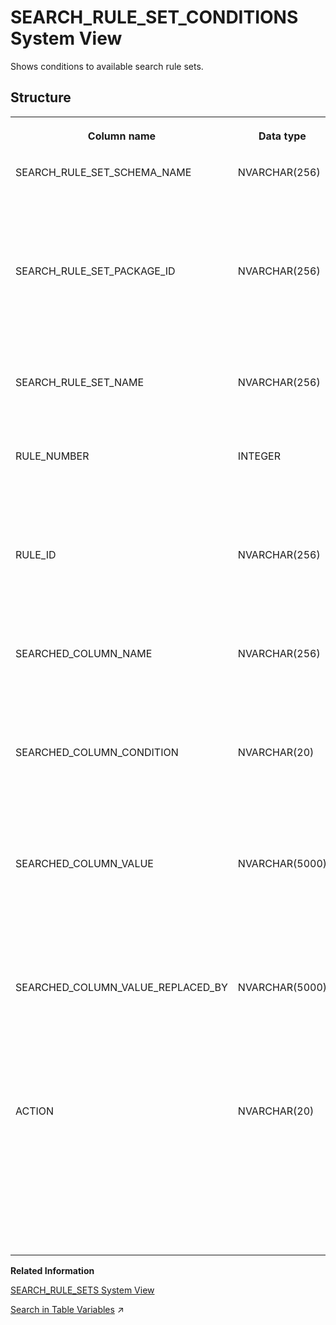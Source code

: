 <!-- loio20ce05a3751910149c86ae812bde572e -->

# SEARCH\_RULE\_SET\_CONDITIONS System View

Shows conditions to available search rule sets.



## Structure


<table>
<tr>
<th valign="top">

Column name



</th>
<th valign="top">

Data type



</th>
<th valign="top">

Description



</th>
</tr>
<tr>
<td valign="top">

SEARCH\_RULE\_SET\_SCHEMA\_NAME



</td>
<td valign="top">

NVARCHAR\(256\)



</td>
<td valign="top">

Displays the name of the runtime schema of the search rule set.



</td>
</tr>
<tr>
<td valign="top">

SEARCH\_RULE\_SET\_PACKAGE\_ID



</td>
<td valign="top">

NVARCHAR\(256\)



</td>
<td valign="top">

Displays the name of the repository package of the search rule set.



</td>
</tr>
<tr>
<td valign="top">

SEARCH\_RULE\_SET\_NAME



</td>
<td valign="top">

NVARCHAR\(256\)



</td>
<td valign="top">

Displays the name of the search rule set.



</td>
</tr>
<tr>
<td valign="top">

RULE\_NUMBER



</td>
<td valign="top">

INTEGER



</td>
<td valign="top">

Displays the number of the rule that contains the column.



</td>
</tr>
<tr>
<td valign="top">

RULE\_ID



</td>
<td valign="top">

NVARCHAR\(256\)



</td>
<td valign="top">

Displays the unique ID/name of the rule that contains the column.



</td>
</tr>
<tr>
<td valign="top">

SEARCHED\_COLUMN\_NAME



</td>
<td valign="top">

NVARCHAR\(256\)



</td>
<td valign="top">

Displays the name of a column that is used by a search rule set.



</td>
</tr>
<tr>
<td valign="top">

SEARCHED\_COLUMN\_CONDITION



</td>
<td valign="top">

NVARCHAR\(20\)



</td>
<td valign="top">

Displays the condition: EQUALS, NOT EMPTY, or MISSING.



</td>
</tr>
<tr>
<td valign="top">

SEARCHED\_COLUMN\_VALUE



</td>
<td valign="top">

NVARCHAR\(5000\)



</td>
<td valign="top">

Displays the value the user input is compared to, if condition is EQUALS.



</td>
</tr>
<tr>
<td valign="top">

SEARCHED\_COLUMN\_VALUE\_REPLACED\_BY



</td>
<td valign="top">

NVARCHAR\(5000\)



</td>
<td valign="top">

Displays the user input is replaced by this value if the action is REPLACE.



</td>
</tr>
<tr>
<td valign="top">

ACTION



</td>
<td valign="top">

NVARCHAR\(20\)



</td>
<td valign="top">

Displays the action that is performed when the condition is true: SKIP COLUMN, SKIP RULE, or REPLACE.



</td>
</tr>
</table>

**Related Information**  


[SEARCH\_RULE\_SETS System View](search-rule-sets-system-view-20ceb95.md "Shows information about available search rule sets.")

[Search in Table Variables](https://help.sap.com/viewer/d1cb63c8dd8e4c35a0f18aef632687f0/2023_2_QRC/en-US/1eb7673ed88b4aa9b2cb43959bbbbde0.html "This feature offers an efficient way to search by key value pairs in table variables.") :arrow_upper_right:

